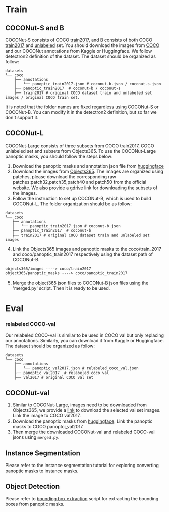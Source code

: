 # Train 
## COCONut-S and B
COCONut-S consists of COCO [train2017](http://images.cocodataset.org/zips/train2017.zip), and B consists of both COCO [train2017](http://images.cocodataset.org/zips/train2017.zip) and [unlabeled](http://images.cocodataset.org/zips/unlabeled2017.zip) set.
You should download the images from [COCO](https://cocodataset.org/#download) and our COCONut annotations from Kaggle or Huggingface.
We follow detectron2 definition of the dataset. The dataset should be organized as follow:
```
datasets
└── coco
    ├── annotations 
    │   └── panoptic_train2017.json # coconut-b.json / coconut-s.json
    ├── panoptic_train2017  # coconut-b / coconut-s
    ├── train2017 # original COCO dataset train and unlabeled set images / original COCO train set.
```

It is noted that the folder names are fixed regardless using COCONut-S or COCONut-B. You can modify it in the detectron2 definition, but so far we don't support it.

## COCONut-L
COCONut-Large consists of three subsets from COCO train2017, COCO unlabeled set and subsets from Objects365. To use the COCONut-Large panoptic masks, you should follow the steps below:
1. Download the panoptic masks and annotation json file from [huggingface](https://huggingface.co/datasets/xdeng77/coconut_large/tree/main)
2. Download the images from [Objects365](https://data.baai.ac.cn/details/Objects365_2020). The images are organized using patches, please download the corresponding raw patches:patch32,patch35,patch40 and patch50 from the official website. We also provide a [gdrive](https://drive.google.com/drive/folders/1ZumOrkikulK96MbBxayO07JP_HV-fgTW?usp=sharing) link for downloading the subsets of the images.
3. Follow the instruction to set up COCONut-B, which is used to build COCONut-L. The folder organization should be as follow:
 ```
datasets
└── coco
    ├── annotations 
    │   └── panoptic_train2017.json # coconut-b.json
    ├── panoptic_train2017  # coconut-b
    ├── train2017 # original COCO dataset train and unlabeled set images
```
4. Link the Objects365 images and panoptic masks to the coco/train_2017 and coco/panoptic_train2017 respectively using the dataset path of COCONut-B.
```
objects365/images ----> coco/train2017
object365/panoptic_masks ----> coco/panoptic_train2017
```
5. Merge the object365 json files to COCONut-B json files using the 'merged.py' script. Then it is ready to be used.


# Eval
### relabeled COCO-val
Our relabeled COCO-val is similar to be used in COCO val but only replacing our annotations. Similarly, you can download it from Kaggle or Huggingface.
The dataset should be organized as follow:
```
datasets
└── coco
    ├── annotations 
    │   └── panoptic_val2017.json # relabeled_coco_val.json
    ├── panoptic_val2017  # relabeled coco val
    ├── val2017 # original COCO val set
```
## COCONut-val
1. Similar to COCONut-Large, images need to be downloaded from Objects365, we provide a [link](https://drive.google.com/file/d/1-wzLtddJucBVBJ67ailLrfMNmLGFag4i/view?usp=sharing) to download the selected val set images. Link the image to COCO val2017.
2. Download the panoptic masks from [huggingface](https://huggingface.co/datasets/xdeng77/coconut_val). Link the panoptic masks to COCO panoptci_val2017.
3. Then merge the downloaded COCONut-val and relabeled COCO-val jsons using ```merged.py```.

## Instance Segmentation
Please refer to the instance segmentation tutorial for exploring converting panoptic masks to instance masks.


## Object Detection
Please refer to [bounding box extraction](https://github.com/bytedance/coconut_cvpr2024/blob/main/tutorials/object_detection/extract_bbox.py) script for extracting the bounding boxes from panoptic masks.
